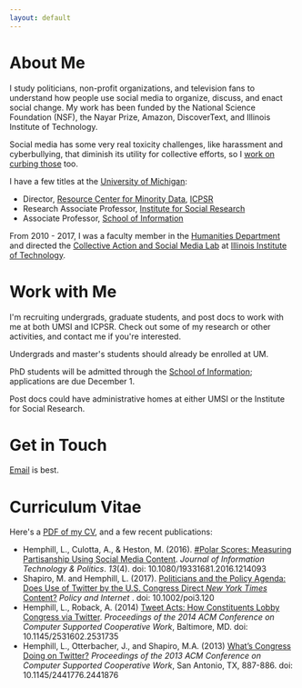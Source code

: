 ```yaml
---
layout: default
---
```


# About Me

I study politicians, non-profit organizations, and television fans to understand how people use social media to organize, discuss, and enact social change. My work has been funded by the National Science Foundation (NSF), the Nayar Prize, Amazon, DiscoverText, and Illinois Institute of Technology. 

Social media has some very real toxicity challenges, like harassment and cyberbullying, that diminish its utility for collective efforts, so I [work on curbing those](https://web.iit.edu/nayar-prize/finalists/teams/cyberbullying-early-warning-and-response-system) too.

I have a few titles at the [University of Michigan](http://www.umich.edu):

* Director, [Resource Center for Minority Data](http://www.icpsr.umich.edu/RCMD), [ICPSR](http://www.icpsr.umich.edu/icpsrweb/)
* Research Associate Professor, [Institute for Social Research](http://home.isr.umich.edu/)
* Associate Professor, [School of Information](https://www.si.umich.edu/)

From 2010 - 2017, I was a faculty member in the [Humanities Department](https://humansciences.iit.edu/humanities) and directed the [Collective Action and Social Media Lab](http://www.casmlab.org) at [Illinois Institute of Technology](http://www.iit.edu).

# Work with Me

I'm recruiting undergrads, graduate students, and post docs to work with me at both UMSI and ICPSR. Check out some of my research or other activities, and contact me if you're interested.

Undergrads and master's students should already be enrolled at UM.

PhD students will be admitted through the [School of Information](https://www.si.umich.edu/content/programs); applications are due December 1.

Post docs could have administrative homes at either UMSI or the Institute for Social Research.

# Get in Touch

[Email](mailto:libbyh@umich.edu) is best.

# Curriculum Vitae

Here's a [PDF of my CV](/files/hemphill_cv.pdf), and a few recent publications:

* Hemphill, L., Culotta, A., & Heston, M. (2016). [#Polar Scores: Measuring Partisanship Using Social Media Content](/files/Hemphill_Culotta_Heston_2016_Polar_Scores.pdf). _Journal of Information Technology & Politics_. _13_(4). doi: 10.1080/19331681.2016.1214093
* Shapiro, M. and Hemphill, L. (2017). [Politicians and the Policy Agenda: Does Use of Twitter by the U.S. Congress Direct _New York Times_ Content?](/files/Shapiro_Hemphill_2016_Politicians_and_the_Policy_Agenda.pdf) _Policy and Internet_ . doi: 10.1002/poi3.120
* Hemphill, L., Roback, A. (2014) [Tweet Acts: How Constituents Lobby Congress via Twitter](/files/Hemphill_and_Roback_2014_Tweet_Acts.pdf). _Proceedings of the 2014 ACM Conference on Computer Supported Cooperative Work_, Baltimore, MD. doi: 10.1145/2531602.2531735
* Hemphill, L., Otterbacher, J., and Shapiro, M.A. (2013) [What’s Congress Doing on Twitter?](/files/Hemphill_Otterbacher_Shapiro_2013_Whats_Congress_Doing_on_Twitter.pdf) _Proceedings of the 2013 ACM Conference on Computer Supported Cooperative Work_, San Antonio, TX, 887-886. doi: 10.1145/2441776.2441876

